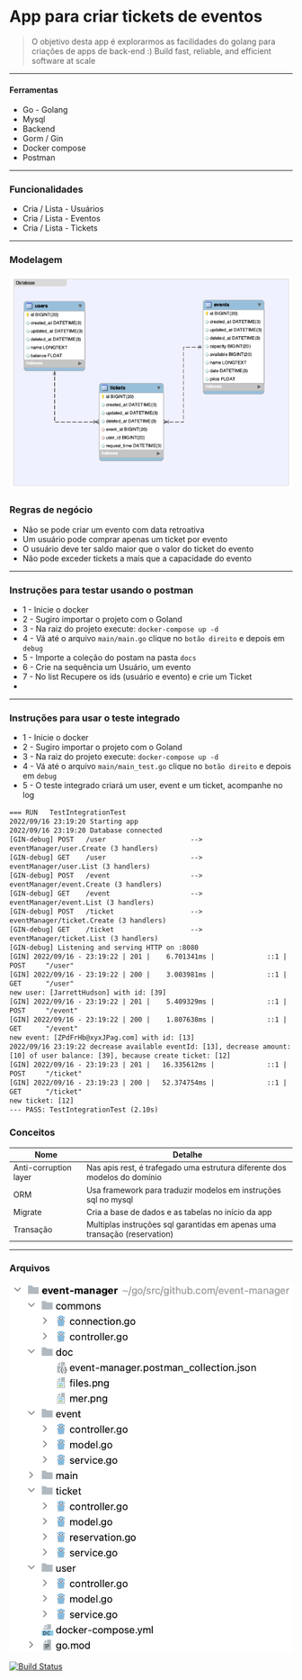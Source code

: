 # App para criar tickets de eventos

> O objetivo desta app é explorarmos as facilidades do golang
> para criações de apps de back-end :)
> Build fast, reliable, and efficient software at scale

---
#### Ferramentas
- Go - Golang
- Mysql
- Backend
- Gorm / Gin
- Docker compose
- Postman

---
### Funcionalidades

- Cria / Lista - Usuários
- Cria / Lista - Eventos
- Cria / Lista - Tickets

---
### Modelagem
![Modelagem](doc/mer.png)

### Regras de negócio

- Não se pode criar um evento com data retroativa
- Um usuário pode comprar apenas um ticket por evento
- O usuário deve ter saldo maior que o valor do ticket do evento
- Não pode exceder tickets a mais que a capacidade do evento

---
### Instruções para testar usando o postman

- 1 - Inicie o docker
- 2 - Sugiro importar o projeto com o Goland
- 3 - Na raiz do projeto execute: `docker-compose up -d`
- 4 - Vá até o arquivo `main/main.go` clique no `botão direito` e depois em `debug`
- 5 - Importe a coleção do postam na pasta `docs`
- 6 - Crie na sequência um Usuário, um evento
- 7 - No list Recupere os ids (usuário e evento) e crie um Ticket
- 
---

### Instruções para usar o teste integrado

- 1 - Inicie o docker
- 2 - Sugiro importar o projeto com o Goland
- 3 - Na raiz do projeto execute: `docker-compose up -d`
- 4 - Vá até o arquivo `main/main_test.go` clique no `botão direito` e depois em `debug`
- 5 - O teste integrado criará um user, event e um ticket, acompanhe no log
```
=== RUN   TestIntegrationTest
2022/09/16 23:19:20 Starting app
2022/09/16 23:19:20 Database connected
[GIN-debug] POST   /user                     --> eventManager/user.Create (3 handlers)
[GIN-debug] GET    /user                     --> eventManager/user.List (3 handlers)
[GIN-debug] POST   /event                    --> eventManager/event.Create (3 handlers)
[GIN-debug] GET    /event                    --> eventManager/event.List (3 handlers)
[GIN-debug] POST   /ticket                   --> eventManager/ticket.Create (3 handlers)
[GIN-debug] GET    /ticket                   --> eventManager/ticket.List (3 handlers)
[GIN-debug] Listening and serving HTTP on :8080
[GIN] 2022/09/16 - 23:19:22 | 201 |    6.701341ms |             ::1 | POST     "/user"
[GIN] 2022/09/16 - 23:19:22 | 200 |    3.003981ms |             ::1 | GET      "/user"
new user: [JarrettHudson] with id: [39]
[GIN] 2022/09/16 - 23:19:22 | 201 |    5.409329ms |             ::1 | POST     "/event"
[GIN] 2022/09/16 - 23:19:22 | 200 |    1.807638ms |             ::1 | GET      "/event"
new event: [ZPdFrHb@xyxJPag.com] with id: [13]
2022/09/16 23:19:22 decrease available eventId: [13], decrease amount: [10] of user balance: [39], because create ticket: [12]
[GIN] 2022/09/16 - 23:19:23 | 201 |   16.335612ms |             ::1 | POST     "/ticket"
[GIN] 2022/09/16 - 23:19:23 | 200 |   52.374754ms |             ::1 | GET      "/ticket"
new ticket: [12]
--- PASS: TestIntegrationTest (2.10s)
```


### Conceitos

| Nome | Detalhe |
| ------ | ------ |
| Anti-corruption layer | Nas apis rest, é trafegado uma estrutura diferente dos modelos do domínio |
| ORM | Usa framework para traduzir modelos em instruções sql no mysql|
| Migrate | Cria a base de dados e as tabelas no início da app |
| Transação | Multiplas instruções sql garantidas em apenas uma transação (reservation) |

---
### Arquivos 

![Modelagem](doc/files.png)


[![Build Status](https://travis-ci.org/joemccann/dillinger.svg?branch=master)](https://travis-ci.org/joemccann/dillinger)

